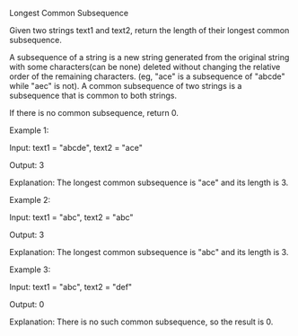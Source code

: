 Longest Common Subsequence

Given two strings text1 and text2, return the length of their longest common subsequence.

A subsequence of a string is a new string generated from the original string with some characters(can be none) deleted without changing the relative order of the remaining characters. (eg, "ace" is a subsequence of "abcde" while "aec" is not). A common subsequence of two strings is a subsequence that is common to both strings.

 

If there is no common subsequence, return 0.

 

Example 1:

Input: text1 = "abcde", text2 = "ace" 

Output: 3  

Explanation: The longest common subsequence is "ace" and its length is 3.



Example 2:

Input: text1 = "abc", text2 = "abc"

Output: 3

Explanation: The longest common subsequence is "abc" and its length is 3.



Example 3:

Input: text1 = "abc", text2 = "def"

Output: 0

Explanation: There is no such common subsequence, so the result is 0.
